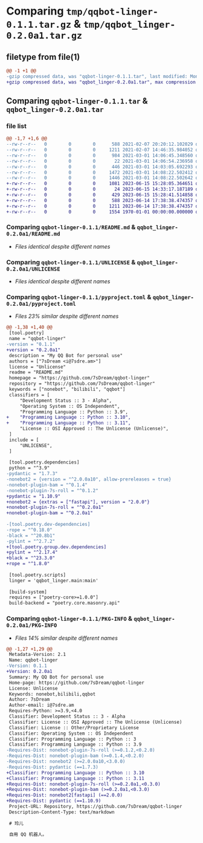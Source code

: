 # Comparing `tmp/qqbot-linger-0.1.1.tar.gz` & `tmp/qqbot_linger-0.2.0a1.tar.gz`

## filetype from file(1)

```diff
@@ -1 +1 @@
-gzip compressed data, was "qqbot-linger-0.1.1.tar", last modified: Mon Mar  1 14:08:22 2021, max compression
+gzip compressed data, was "qqbot_linger-0.2.0a1.tar", max compression
```

## Comparing `qqbot-linger-0.1.1.tar` & `qqbot_linger-0.2.0a1.tar`

### file list

```diff
@@ -1,7 +1,6 @@
--rw-r--r--   0        0        0      588 2021-02-07 20:20:12.102029 qqbot-linger-0.1.1/README.md
--rw-r--r--   0        0        0     1211 2021-02-07 14:46:35.984052 qqbot-linger-0.1.1/UNLICENSE
--rw-r--r--   0        0        0      984 2021-03-01 14:06:45.348560 qqbot-linger-0.1.1/pyproject.toml
--rw-r--r--   0        0        0       22 2021-03-01 14:06:54.236958 qqbot-linger-0.1.1/qqbot_linger/__init__.py
--rw-r--r--   0        0        0      446 2021-03-01 14:03:05.692293 qqbot-linger-0.1.1/qqbot_linger/main.py
--rw-r--r--   0        0        0     1472 2021-03-01 14:08:22.502412 qqbot-linger-0.1.1/setup.py
--rw-r--r--   0        0        0     1446 2021-03-01 14:08:22.502642 qqbot-linger-0.1.1/PKG-INFO
+-rw-r--r--   0        0        0     1081 2023-06-15 15:28:05.364651 qqbot_linger-0.2.0a1/pyproject.toml
+-rw-r--r--   0        0        0       24 2023-06-15 14:33:17.187189 qqbot_linger-0.2.0a1/qqbot_linger/__init__.py
+-rw-r--r--   0        0        0      429 2023-06-15 15:28:41.514858 qqbot_linger-0.2.0a1/qqbot_linger/main.py
+-rw-r--r--   0        0        0      588 2023-06-14 17:38:38.474357 qqbot_linger-0.2.0a1/README.md
+-rw-r--r--   0        0        0     1211 2023-06-14 17:38:38.474357 qqbot_linger-0.2.0a1/UNLICENSE
+-rw-r--r--   0        0        0     1554 1970-01-01 00:00:00.000000 qqbot_linger-0.2.0a1/PKG-INFO
```

### Comparing `qqbot-linger-0.1.1/README.md` & `qqbot_linger-0.2.0a1/README.md`

 * *Files identical despite different names*

### Comparing `qqbot-linger-0.1.1/UNLICENSE` & `qqbot_linger-0.2.0a1/UNLICENSE`

 * *Files identical despite different names*

### Comparing `qqbot-linger-0.1.1/pyproject.toml` & `qqbot_linger-0.2.0a1/pyproject.toml`

 * *Files 23% similar despite different names*

```diff
@@ -1,38 +1,40 @@
 [tool.poetry]
 name = "qqbot-linger"
-version = "0.1.1"
+version = "0.2.0a1"
 description = "My QQ Bot for personal use"
 authors = ["7sDream <i@7sdre.am>"]
 license = "Unlicense"
 readme = "README.md"
 homepage = "https://github.com/7sDream/qqbot-linger"
 repository = "https://github.com/7sDream/qqbot-linger"
 keywords = ["nonebot", "bilibili", "qqbot"]
 classifiers = [
     "Development Status :: 3 - Alpha",
     "Operating System :: OS Independent",
     "Programming Language :: Python :: 3.9",
+    "Programming Language :: Python :: 3.10",
+    "Programming Language :: Python :: 3.11",
     "License :: OSI Approved :: The Unlicense (Unlicense)",
 ]
 include = [
     "UNLICENSE",
 ]
 
 [tool.poetry.dependencies]
 python = "^3.9"
-pydantic = "1.7.3"
-nonebot2 = {version = "^2.0.0a10", allow-prereleases = true}
-nonebot-plugin-bam = "^0.1.4"
-nonebot-plugin-7s-roll = "^0.1.2"
+pydantic = "1.10.9"
+nonebot2 = {extras = ["fastapi"], version = "2.0.0"}
+nonebot-plugin-7s-roll = "^0.2.0a1"
+nonebot-plugin-bam = "^0.2.0a1"
 
-[tool.poetry.dev-dependencies]
-rope = "^0.18.0"
-black = "^20.8b1"
-pylint = "^2.7.2"
+[tool.poetry.group.dev.dependencies]
+pylint = "^2.17.4"
+black = "^23.3.0"
+rope = "^1.8.0"
 
 [tool.poetry.scripts]
 linger = 'qqbot_linger.main:main'
 
 [build-system]
 requires = ["poetry-core>=1.0.0"]
 build-backend = "poetry.core.masonry.api"
```

### Comparing `qqbot-linger-0.1.1/PKG-INFO` & `qqbot_linger-0.2.0a1/PKG-INFO`

 * *Files 14% similar despite different names*

```diff
@@ -1,27 +1,29 @@
 Metadata-Version: 2.1
 Name: qqbot-linger
-Version: 0.1.1
+Version: 0.2.0a1
 Summary: My QQ Bot for personal use
 Home-page: https://github.com/7sDream/qqbot-linger
 License: Unlicense
 Keywords: nonebot,bilibili,qqbot
 Author: 7sDream
 Author-email: i@7sdre.am
 Requires-Python: >=3.9,<4.0
 Classifier: Development Status :: 3 - Alpha
 Classifier: License :: OSI Approved :: The Unlicense (Unlicense)
 Classifier: License :: Other/Proprietary License
 Classifier: Operating System :: OS Independent
 Classifier: Programming Language :: Python :: 3
 Classifier: Programming Language :: Python :: 3.9
-Requires-Dist: nonebot-plugin-7s-roll (>=0.1.2,<0.2.0)
-Requires-Dist: nonebot-plugin-bam (>=0.1.4,<0.2.0)
-Requires-Dist: nonebot2 (>=2.0.0a10,<3.0.0)
-Requires-Dist: pydantic (==1.7.3)
+Classifier: Programming Language :: Python :: 3.10
+Classifier: Programming Language :: Python :: 3.11
+Requires-Dist: nonebot-plugin-7s-roll (>=0.2.0a1,<0.3.0)
+Requires-Dist: nonebot-plugin-bam (>=0.2.0a1,<0.3.0)
+Requires-Dist: nonebot2[fastapi] (==2.0.0)
+Requires-Dist: pydantic (==1.10.9)
 Project-URL: Repository, https://github.com/7sDream/qqbot-linger
 Description-Content-Type: text/markdown
 
 # 玲儿
 
 自用 QQ 机器人。
```

